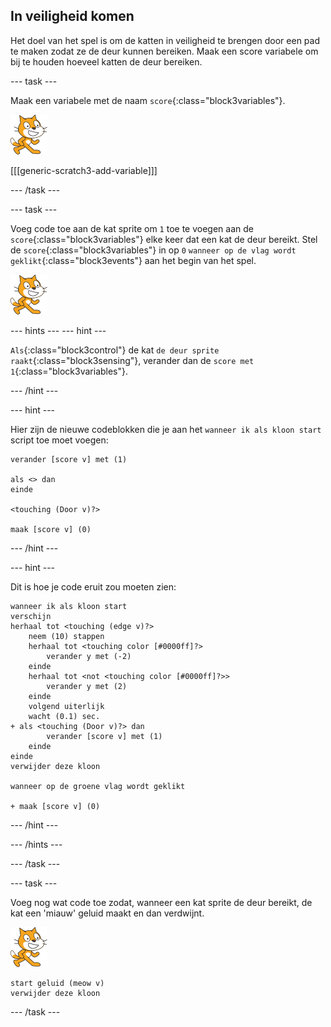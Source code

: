 ## In veiligheid komen

Het doel van het spel is om de katten in veiligheid te brengen door een pad te maken zodat ze de deur kunnen bereiken. Maak een score variabele om bij te houden hoeveel katten de deur bereiken.

--- task ---

Maak een variabele met de naam `score`{:class="block3variables"}.

![Kat sprite](images/cat-sprite.png)

[[[generic-scratch3-add-variable]]]

--- /task ---

--- task ---

Voeg code toe aan de kat sprite om `1` toe te voegen aan de `score`{:class="block3variables"} elke keer dat een kat de deur bereikt. Stel de `score`{:class="block3variables"} in op `0` `wanneer op de vlag wordt geklikt`{:class="block3events"} aan het begin van het spel.

![Kat sprite](images/cat-sprite.png)

--- hints ---
 --- hint ---

`Als`{:class="block3control"} de kat `de deur sprite raakt`{:class="block3sensing"}, verander dan de `score met 1`{:class="block3variables"}.

--- /hint ---

--- hint ---

Hier zijn de nieuwe codeblokken die je aan het `wanneer ik als kloon start` script toe moet voegen:

```blocks3
verander [score v] met (1)

als <> dan
einde

<touching (Door v)?>

maak [score v] (0)
```

--- /hint ---

--- hint ---

Dit is hoe je code eruit zou moeten zien:

```blocks3
wanneer ik als kloon start
verschijn
herhaal tot <touching (edge v)?>
    neem (10) stappen
    herhaal tot <touching color [#0000ff]?>
        verander y met (-2)
    einde
    herhaal tot <not <touching color [#0000ff]?>>
        verander y met (2)
    einde
    volgend uiterlijk
    wacht (0.1) sec.
+ als <touching (Door v)?> dan
        verander [score v] met (1)
    einde
einde
verwijder deze kloon

wanneer op de groene vlag wordt geklikt

+ maak [score v] (0)
```

--- /hint ---

--- /hints ---

--- /task ---

--- task ---

Voeg nog wat code toe zodat, wanneer een kat sprite de deur bereikt, de kat een 'miauw' geluid maakt en dan verdwijnt.

![Cat sprite](images/cat-sprite.png)

```blocks3
start geluid (meow v)
verwijder deze kloon
```

--- /task ---